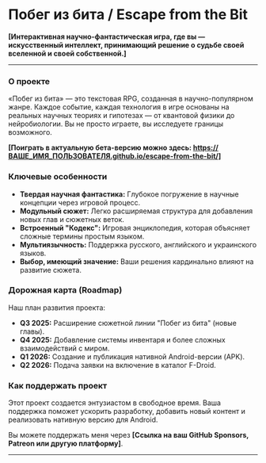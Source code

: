 # Побег из бита / Escape from the Bit

**[Интерактивная научно-фантастическая игра, где вы — искусственный интеллект, принимающий решение о судьбе своей вселенной и своей собственной.]**

---

### О проекте

«Побег из бита» — это текстовая RPG, созданная в научно-популярном жанре. Каждое событие, каждая технология в игре основаны на реальных научных теориях и гипотезах — от квантовой физики до нейробиологии. Вы не просто играете, вы исследуете границы возможного.

**[Поиграть в актуальную бета-версию можно здесь: https://ВАШЕ_ИМЯ_ПОЛЬЗОВАТЕЛЯ.github.io/escape-from-the-bit/]**

### Ключевые особенности
* **Твердая научная фантастика:** Глубокое погружение в научные концепции через игровой процесс.
* **Модульный сюжет:** Легко расширяемая структура для добавления новых глав и сюжетных веток.
* **Встроенный "Кодекс":** Игровая энциклопедия, которая объясняет сложные термины простым языком.
* **Мультиязычность:** Поддержка русского, английского и украинского языков.
* **Выбор, имеющий значение:** Ваши решения кардинально влияют на развитие сюжета.

### Дорожная карта (Roadmap)
Наш план развития проекта:
* **Q3 2025:** Расширение сюжетной линии "Побег из бита" (новые главы).
* **Q4 2025:** Добавление системы инвентаря и более сложных взаимодействий с миром.
* **Q1 2026:** Создание и публикация нативной Android-версии (APK).
* **Q2 2026:** Подача заявки на включение в каталог F-Droid.

### Как поддержать проект
Этот проект создается энтузиастом в свободное время. Ваша поддержка поможет ускорить разработку, добавить новый контент и реализовать нативную версию для Android.

Вы можете поддержать меня через **[Ссылка на ваш GitHub Sponsors, Patreon или другую платформу]**.

---
